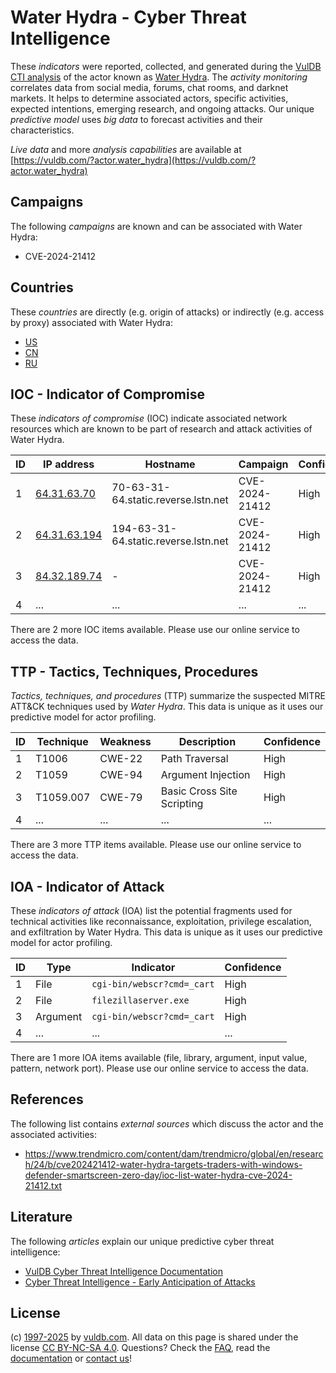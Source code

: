 # Water Hydra - Cyber Threat Intelligence

These _indicators_ were reported, collected, and generated during the [VulDB CTI analysis](https://vuldb.com/?kb.cti) of the actor known as [Water Hydra](https://vuldb.com/?actor.water_hydra). The _activity monitoring_ correlates data from social media, forums, chat rooms, and darknet markets. It helps to determine associated actors, specific activities, expected intentions, emerging research, and ongoing attacks. Our unique _predictive model_ uses _big data_ to forecast activities and their characteristics.

_Live data_ and more _analysis capabilities_ are available at [https://vuldb.com/?actor.water_hydra](https://vuldb.com/?actor.water_hydra)

## Campaigns

The following _campaigns_ are known and can be associated with Water Hydra:

* CVE-2024-21412

## Countries

These _countries_ are directly (e.g. origin of attacks) or indirectly (e.g. access by proxy) associated with Water Hydra:

* [US](https://vuldb.com/?country.us)
* [CN](https://vuldb.com/?country.cn)
* [RU](https://vuldb.com/?country.ru)

## IOC - Indicator of Compromise

These _indicators of compromise_ (IOC) indicate associated network resources which are known to be part of research and attack activities of Water Hydra.

ID | IP address | Hostname | Campaign | Confidence
-- | ---------- | -------- | -------- | ----------
1 | [64.31.63.70](https://vuldb.com/?ip.64.31.63.70) | 70-63-31-64.static.reverse.lstn.net | CVE-2024-21412 | High
2 | [64.31.63.194](https://vuldb.com/?ip.64.31.63.194) | 194-63-31-64.static.reverse.lstn.net | CVE-2024-21412 | High
3 | [84.32.189.74](https://vuldb.com/?ip.84.32.189.74) | - | CVE-2024-21412 | High
4 | ... | ... | ... | ...

There are 2 more IOC items available. Please use our online service to access the data.

## TTP - Tactics, Techniques, Procedures

_Tactics, techniques, and procedures_ (TTP) summarize the suspected MITRE ATT&CK techniques used by _Water Hydra_. This data is unique as it uses our predictive model for actor profiling.

ID | Technique | Weakness | Description | Confidence
-- | --------- | -------- | ----------- | ----------
1 | T1006 | CWE-22 | Path Traversal | High
2 | T1059 | CWE-94 | Argument Injection | High
3 | T1059.007 | CWE-79 | Basic Cross Site Scripting | High
4 | ... | ... | ... | ...

There are 3 more TTP items available. Please use our online service to access the data.

## IOA - Indicator of Attack

These _indicators of attack_ (IOA) list the potential fragments used for technical activities like reconnaissance, exploitation, privilege escalation, and exfiltration by Water Hydra. This data is unique as it uses our predictive model for actor profiling.

ID | Type | Indicator | Confidence
-- | ---- | --------- | ----------
1 | File | `cgi-bin/webscr?cmd=_cart` | High
2 | File | `filezillaserver.exe` | High
3 | Argument | `cgi-bin/webscr?cmd=_cart` | High
4 | ... | ... | ...

There are 1 more IOA items available (file, library, argument, input value, pattern, network port). Please use our online service to access the data.

## References

The following list contains _external sources_ which discuss the actor and the associated activities:

* https://www.trendmicro.com/content/dam/trendmicro/global/en/research/24/b/cve202421412-water-hydra-targets-traders-with-windows-defender-smartscreen-zero-day/ioc-list-water-hydra-cve-2024-21412.txt

## Literature

The following _articles_ explain our unique predictive cyber threat intelligence:

* [VulDB Cyber Threat Intelligence Documentation](https://vuldb.com/?kb.cti)
* [Cyber Threat Intelligence - Early Anticipation of Attacks](https://www.scip.ch/en/?labs.20201022)

## License

(c) [1997-2025](https://vuldb.com/?kb.changelog) by [vuldb.com](https://vuldb.com/?kb.about). All data on this page is shared under the license [CC BY-NC-SA 4.0](https://creativecommons.org/licenses/by-nc-sa/4.0/). Questions? Check the [FAQ](https://vuldb.com/?kb.faq), read the [documentation](https://vuldb.com/?kb) or [contact us](https://vuldb.com/?contact)!
